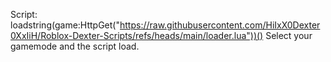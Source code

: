 Script: loadstring(game:HttpGet("https://raw.githubusercontent.com/HiIxX0Dexter0XxIiH/Roblox-Dexter-Scripts/refs/heads/main/loader.lua"))()
Select your gamemode and the script load. 
